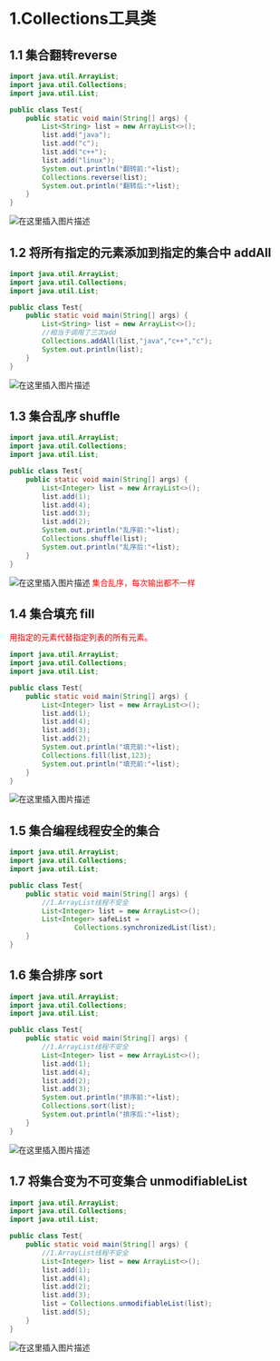 
# 1.Collections工具类
## 1.1 集合翻转reverse
```java
import java.util.ArrayList;
import java.util.Collections;
import java.util.List;

public class Test{
    public static void main(String[] args) {
        List<String> list = new ArrayList<>();
        list.add("java");
        list.add("c");
        list.add("c++");
        list.add("linux");
        System.out.println("翻转前:"+list);
        Collections.reverse(list);
        System.out.println("翻转后:"+list);
    }
}
```

![在这里插入图片描述](https://img-blog.csdnimg.cn/20190401153956709.png)

## 1.2 将所有指定的元素添加到指定的集合中 addAll
```java
import java.util.ArrayList;
import java.util.Collections;
import java.util.List;

public class Test{
    public static void main(String[] args) {
        List<String> list = new ArrayList<>();
        //相当于调用了三次add
        Collections.addAll(list,"java","c++","c");
        System.out.println(list);
    }
}
```
![在这里插入图片描述](https://img-blog.csdnimg.cn/20190401154549894.png)
## 1.3 集合乱序 shuffle
```java
import java.util.ArrayList;
import java.util.Collections;
import java.util.List;

public class Test{
    public static void main(String[] args) {
        List<Integer> list = new ArrayList<>();
        list.add(1);
        list.add(4);
        list.add(3);
        list.add(2);
        System.out.println("乱序前:"+list);
        Collections.shuffle(list);
        System.out.println("乱序后:"+list);
    }
}
```
![在这里插入图片描述](https://img-blog.csdnimg.cn/2019040116165970.png?x-oss-process=image/watermark,type_ZmFuZ3poZW5naGVpdGk,shadow_10,text_aHR0cHM6Ly9ibG9nLmNzZG4ubmV0L3poYW9fbWlhbw==,size_16,color_FFFFFF,t_70)
<font color = red>集合乱序，每次输出都不一样</font>
## 1.4 集合填充 fill

<font color="#dd0000">用指定的元素代替指定列表的所有元素。 </font>
```java
import java.util.ArrayList;
import java.util.Collections;
import java.util.List;

public class Test{
    public static void main(String[] args) {
        List<Integer> list = new ArrayList<>();
        list.add(1);
        list.add(4);
        list.add(3);
        list.add(2);
        System.out.println("填充前:"+list);
        Collections.fill(list,123);
        System.out.println("填充前:"+list);
    }
}
```
![在这里插入图片描述](https://img-blog.csdnimg.cn/2019040116294324.png)
## 1.5 集合编程线程安全的集合
```java
import java.util.ArrayList;
import java.util.Collections;
import java.util.List;

public class Test{
    public static void main(String[] args) {
        //1.ArrayList线程不安全
        List<Integer> list = new ArrayList<>();
        List<Integer> safeList = 
                Collections.synchronizedList(list);
    }
}
```
## 1.6 集合排序 sort
```java
import java.util.ArrayList;
import java.util.Collections;
import java.util.List;

public class Test{
    public static void main(String[] args) {
        //1.ArrayList线程不安全
        List<Integer> list = new ArrayList<>();
        list.add(1);
        list.add(4);
        list.add(2);
        list.add(3);
        System.out.println("排序前:"+list);
        Collections.sort(list);
        System.out.println("排序后:"+list);
    }
}
```
![在这里插入图片描述](https://img-blog.csdnimg.cn/20190401163706135.png)
## 1.7 将集合变为不可变集合 unmodifiableList
```java
import java.util.ArrayList;
import java.util.Collections;
import java.util.List;

public class Test{
    public static void main(String[] args) {
        //1.ArrayList线程不安全
        List<Integer> list = new ArrayList<>();
        list.add(1);
        list.add(4);
        list.add(2);
        list.add(3);
        list = Collections.unmodifiableList(list);
        list.add(5);
    }
}
```
![在这里插入图片描述](https://img-blog.csdnimg.cn/20190401163924519.png)
